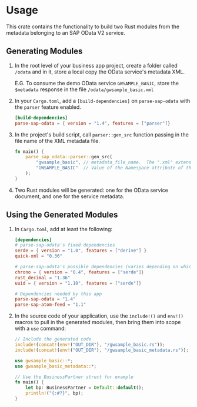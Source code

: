 # Usage

This crate contains the functionality to build two Rust modules from the metadata belonging to an SAP OData V2 service.

## Generating Modules

1. In the root level of your business app project, create a folder called `/odata` and in it, store a local copy the OData service's metadata XML.

   E.G. To consume the demo OData service `GWSAMPLE_BASIC`, store the `$metadata` response in the file `/odata/gwsample_basic.xml`

1. In your `Cargo.toml`, add a `[build-dependencies]` on `parse-sap-odata` with the `parser` feature enabled.

   ```toml
   [build-dependencies]
   parse-sap-odata = { version = "1.4", features = ["parser"]}
   ```

1. In the project's build script, call `parser::gen_src` function passing in the file name of the XML metadata file.

    ```rust
    fn main() {
        parse_sap_odata::parser::gen_src(
            "gwsample_basic", // metadata_file_name.  The ".xml" extension is added automatically
            "GWSAMPLE_BASIC"  // Value of the Namespace attribute of the <Schema> tag
        );
    }
    ```

1. Two Rust modules will be generated: one for the OData service document, and one for the service metadata.

## Using the Generated Modules

1. In `Cargo.toml`, add at least the following:

   ```toml
   [dependencies]
   # parse-sap-odata's fixed dependencies 
   serde = { version = "1.0", features = ["derive"] }
   quick-xml = "0.36"
   
   # parse-sap-odata's possible dependencies (varies depending on which EDM properties are encountered)
   chrono = { version = "0.4", features = ["serde"]}
   rust_decimal = "1.36"
   uuid = { version = "1.10", features = ["serde"]}
   
   # Dependencies needed by this app
   parse-sap-odata = "1.4"
   parse-sap-atom-feed = "1.1"
   ```

1. In the source code of your application, use the `include!()` and `env!()` macros to pull in the generated modules, then bring them into scope with a `use` command:

   ```rust
   // Include the generated code
   include!(concat!(env!("OUT_DIR"), "/gwsample_basic.rs"));
   include!(concat!(env!("OUT_DIR"), "/gwsample_basic_metadata.rs"));

   use gwsample_basic::*;
   use gwsample_basic_metadata::*;

   // Use the BusinessPartner struct for example
   fn main() {
       let bp: BusinessPartner = Default::default();
       println!("{:#?}", bp);
   }
   ```
